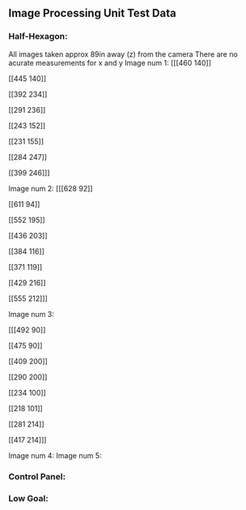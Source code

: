 ## Image Processing Unit Test Data
### Half-Hexagon:
All images taken approx 89in away (z) from the camera
There are no acurate measurements for x and y
Image num 1:
[[[460 140]]

 [[445 140]]

 [[392 234]]

 [[291 236]]

 [[243 152]]

 [[231 155]]

 [[284 247]]

 [[399 246]]]
 
Image num 2:
[[[628  92]]

 [[611  94]]

 [[552 195]]

 [[436 203]]

 [[384 116]]

 [[371 119]]

 [[429 216]]

 [[555 212]]]

Image num 3:

[[[492  90]]

 [[475  90]]

 [[409 200]]

 [[290 200]]

 [[234 100]]

 [[218 101]]

 [[281 214]]

 [[417 214]]]

Image num 4:
Image num 5:
### Control Panel:
### Low Goal:
